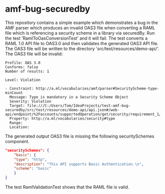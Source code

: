 # amf-bug-securedby

This repository contains a simple example which demonstrates a bug in the AMF parser which produces an invalid OAS3 file
when converting a RAML file which is referencing a security scheme in a library via securedBy.  Run the test 'RamlToOasConversionTest'
and it will fail.  The test converts a RAML 1.0 API file to OAS3.0 and then validates the generated OAS3 API file.  The OAS3 file 
will be written to the directory 'src/test/resources/demo-api/'.  The OAS3 file will be invalid:

```
Profile: OAS 3.0
Conforms: false
Number of results: 1

Level: Violation

- Constraint: http://a.ml/vocabularies/amf/parser#SecurityScheme-type-minCount
  Message: Type is mandatory in a Security Scheme Object
  Severity: Violation
  Target: file:///C:/Users/Tom/IdeaProjects/test-amf-bug-securedby/src/test/resources/demo-api/api.json#/web-api/endpoint/%2Faccounts/supportedOperation/get/security/requirement_1/schemes/lib.basic/scheme/fragment
  Property: http://a.ml/vocabularies/security#type
  Range: 
  Location: 
```

The generated output OAS3 file is missing the following securitySchemes component.

```json
"securitySchemes": {
    "basic": {
    "type": "http",
    "description": "This API supports Basic Authentication.\n",
    "scheme": "basic"
    }
}
```

The test RamlValidationTest shows that the RAML file is valid.
